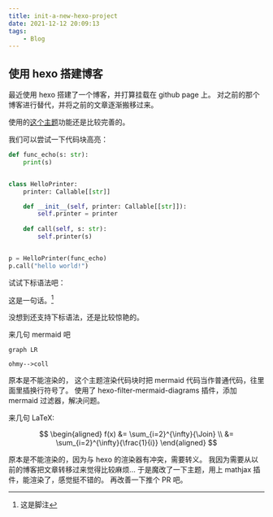 ```yaml
---
title: init-a-new-hexo-project
date: 2021-12-12 20:09:13
tags:
    - Blog
---
```


## 使用 hexo 搭建博客

最近使用 hexo 搭建了一个博客，并打算挂载在 github page 上。
对之前的那个博客进行替代，并将之前的文章逐渐搬移过来。

使用的[这个主题](https://github.com/Yue-plus/hexo-theme-arknights)功能还是比较完善的。

我们可以尝试一下代码块高亮：

```python
def func_echo(s: str):
    print(s)


class HelloPrinter:
    printer: Callable[[str]]

    def __init__(self, printer: Callable[[str]]):
        self.printer = printer
    
    def call(self, s: str):
        self.printer(s)


p = HelloPrinter(func_echo)
p.call("hello world!")
```

试试下标语法吧：

这是一句话。[^sub]

没想到还支持下标语法，还是比较惊艳的。

来几句 mermaid 吧

```mermaid
graph LR

ohmy-->coll

```

原本是不能渲染的， 这个主题渲染代码块时把 mermaid 代码当作普通代码，往里面里插换行符号了。
使用了 hexo-filter-mermaid-diagrams 插件，添加 mermaid 过滤器，解决问题。


来几句 LaTeX:

$$
\begin{aligned}
f(x) &= \sum_{i=2}^{\infty}{\Join} \\
&= \sum_{i=2}^{\infty}{\frac{1}{i}}
\end{aligned}
$$

原本是不能渲染的，因为与 hexo 的渲染器有冲突，需要转义。
我因为需要从以前的博客把文章转移过来觉得比较麻烦...
于是魔改了一下主题，用上 mathjax 插件，能渲染了，感觉挺不错的。
再改善一下推个 PR 吧。




[^sub]: 这是脚注